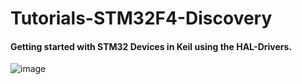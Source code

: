# Tutorials-STM32F4-Discovery
#### Getting started with STM32 Devices in Keil using the HAL-Drivers.
![image](https://user-images.githubusercontent.com/32094503/34654098-d5ec5bc2-f3f6-11e7-84b8-b8a1b22869b7.png)

